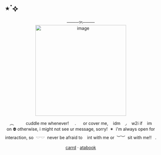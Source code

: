 # ⋆˙⟡
<div align="center">
────୨ৎ────
  <div align="center">
<img width="300" height="300" alt="image" src="https://media.discordapp.net/attachments/1406201432738365532/1416553148490977430/Untitled52_20250914013603.png?ex=68c7436c&is=68c5f1ec&hm=b3d197ad5ec4ec81ed1ef1e5c14c7db9233f1d9c23a0694f0e3dc8a4223ee3ce&=&format=webp&quality=lossless&width=750&height=750" />
    <p align="center">
      ‎‎ ‎ ‎ ︵ ‎‎ ‎ ‎ ‎‎ ‎ ‎ ‎‎ ‎ ‎ cuddle me whenever! ‎ ‎‎ ‎ ‎ . ‎‎ ‎ ‎ ‎ ‎ or cover me, ‎‎ ‎ ‎ idm ‎‎ ‎ ‎ ◞ ‎‎ ‎ ‎ w2i if ‎‎ ‎ ‎ im ‎‎ ‎ ‎ on‎ ⛔ otherwise, i might not see ur message, sorry! ‎‎ ✶ ‎ i'm always open for interaction, so ‎ 𓎟𓎟‎‎ ‎  never be afraid to  ‎ ‎‎ ‎ int with me or ‎ ‎‎︶︶ ‎  sit with me!! ‎ ‎‎ ‎.  
<p align="center">
  <a href="https://theoceanswaveshealmysoul.carrd.co/">carrd</a> · 
  <a href="https://whatsurnamegirlfriend.atabook.org/">atabook</a>
</p>























